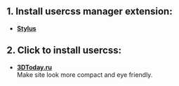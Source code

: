 **1. Install usercss manager extension:**
   ---------------------------------

   * **[Stylus](https://github.com/openstyles/stylus#releases)**

**2. Click to install usercss:**
   --------------------------------

   * **[3DToday.ru](https://github.com/Perlovka/usercss/raw/master/3dtoday.ru/global.user.css)**  
      Make site look more compact and eye friendly.

